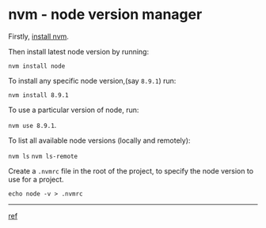 # nvm - node version manager

Firstly, [install nvm](https://github.com/nvm-sh/nvm#installation-and-update).


Then install latest node version by running:

`nvm install node`

To install any specific node version,(say `8.9.1`) run:

`nvm install 8.9.1`

To use a particular version of node, run:

`nvm use 8.9.1`.

To list all available node versions (locally and remotely):

`nvm ls`
`nvm ls-remote`



Create a `.nvmrc` file in the root of the project, to specify the node version to use for a project.

`echo node -v > .nvmrc`


---
[ref](https://github.com/nvm-sh/nvm)